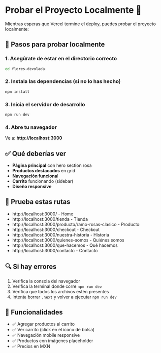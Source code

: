 # Probar el Proyecto Localmente 🔧

Mientras esperas que Vercel termine el deploy, puedes probar el proyecto localmente:

## 🚀 Pasos para probar localmente

### 1. Asegúrate de estar en el directorio correcto

```bash
cd flores-devolada
```

### 2. Instala las dependencias (si no lo has hecho)

```bash
npm install
```

### 3. Inicia el servidor de desarrollo

```bash
npm run dev
```

### 4. Abre tu navegador

Ve a: **http://localhost:3000**

## ✅ Qué deberías ver

- **Página principal** con hero section rosa
- **Productos destacados** en grid
- **Navegación funcional**
- **Carrito** funcionando (sidebar)
- **Diseño responsive**

## 🧪 Prueba estas rutas

- http://localhost:3000/ - Home
- http://localhost:3000/tienda - Tienda
- http://localhost:3000/producto/ramo-rosas-clasico - Producto
- http://localhost:3000/checkout - Checkout
- http://localhost:3000/nuestra-historia - Historia
- http://localhost:3000/quienes-somos - Quiénes somos
- http://localhost:3000/que-hacemos - Qué hacemos
- http://localhost:3000/contacto - Contacto

## 🔍 Si hay errores

1. Verifica la consola del navegador
2. Verifica la terminal donde corre `npm run dev`
3. Verifica que todos los archivos estén presentes
4. Intenta borrar `.next` y volver a ejecutar `npm run dev`

## 📱 Funcionalidades

- ✅ Agregar productos al carrito
- ✅ Ver carrito (click en el ícono de bolsa)
- ✅ Navegación mobile responsive
- ✅ Productos con imágenes placeholder
- ✅ Precios en MXN

